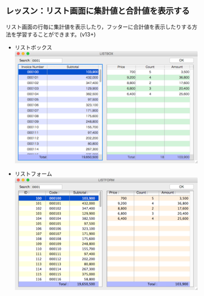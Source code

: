 レッスン：リスト画面に集計値と合計値を表示する
---

リスト画面の行毎に集計値を表示したり，フッターに合計値を表示したりする方法を学習することができます。(v13+)

* リストボックス
![](https://github.com/4D-JP/tutorial-display-subtotal-in-list/blob/master/images/1.png)

* リストフォーム
![](https://github.com/4D-JP/tutorial-display-subtotal-in-list/blob/master/images/2.png)
